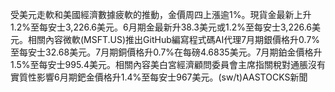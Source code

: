 受美元走軟和美國經濟數據疲軟的推動，金價周四上漲逾1%。現貨金最新上升1.2%至每安士3,226.6美元。6月期金最新升38.3美元或1.2%至每安士3,226.6美元。相關內容微軟(MSFT.US)推出GitHub編寫程式碼AI代理7月期銀價格升0.7%至每安士32.68美元。7月期銅價格升0.7%在每磅4.6835美元。7月期鉑金價格升1.5%至每安士995.4美元。相關內容美白宮經濟顧問委員會主席指關稅對通脹沒有實質性影響6月期鈀金價格升1.4%至每安士967美元。(sw/t)AASTOCKS新聞